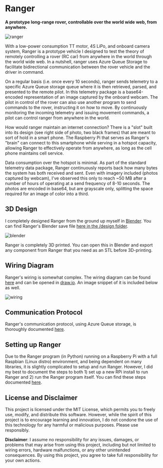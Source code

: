 # Ranger 
**A prototype long-range rover, controllable over the world wide web, from anywhere.**

![ranger](https://i.imgur.com/Hpy5jZg.jpeg)

With a low-power consumption TT motor, 4S LiPo, and onboard camera system, Ranger is a prototype vehicle I designed to test the theory of remotely controlling a rover (RC car) from anywhere in the world through the world wide web. In a nutshell, ranger uses Azure Queue Storage to facilitate bidirectional communication between the rover vehicle and the driver in command. 

On a regular basis (i.e. once every 10 seconds), ranger sends telemetry to a specific Azure Queue storage queue where it is then retrieved, parsed, and presented to the remote pilot. In this telemetry package is a base64-encoded representation of an image captured by the onboard webcam. The pilot in control of the rover can also use another program to send commands to the rover, instructing it on how to move. By continuously monitoring the incoming telemetry and issuing movement commands, a pilot can control ranger from anywhere in the world.

How would ranger maintain an internet connection? There is a "slot" built into its design (see right side of photo, two black frames) that are meant to sort of hold in a smart phone. The Raspberry Pi that serves as Ranger's "brain" can connect to this smartphone while serving in a hotspot capacity, allowing Ranger to effectively operate from anywhere, as long as the cell phone maintains cell service.

Data consumption over the hotspot is minimal. As part of the standard telemetry data package, Ranger continuously reports back how many bytes the system has both received and sent. Even with imagery included (photos captured by webcam), I've observed this only to reach ~50 MB after a number of hours of operating at a send frequency of 8-10 seconds. The photos are encoded in base64, but are grayscale only, splitting the space required for an image of color into a third.

## 3D Design
I completely designed Ranger from the ground up myself in [Blender](https://www.blender.org/). You can find Ranger's Blender save file [here in the /design folder](./design/ranger.blend). 

![blender](https://i.imgur.com/uh4KGfu.jpeg)

Ranger is completely 3D printed. You can open this in Blender and export any component from Ranger that you need as an STL before 3D-printing.

## Wiring Diagram
Ranger's wiring is somewhat complex. The wiring diagram can be found [here](./design/wiring.drawio) and can be opened in [draw.io](https://draw.io). An image snippet of it is included below as well.

![wiring](https://i.imgur.com/65Fs9lN.png)

## Communication Protocol
Ranger's communication protocol, using Azure Queue storage, is thoroughly documented [here](./docs/comms.md).

## Setting up Ranger
Due to the Ranger program (in Python) running on a Raspberry Pi with a full Raspbian (Linux distro) environment, and being dependent on many libraries, it is slightly complicated to setup and run Ranger. However, I did my best to document the steps to both 1) set up a new RPi install to run Ranger and 2) run the Ranger program itself. You can find these steps documented [here](./docs/setup.md).

## License and Disclaimer
This project is licensed under the MIT License, which permits you to freely use, modify, and distribute this software. However, while the spirit of this project is to encourage learning and innovation, I do not condone the use of this technology for any harmful or malicious purposes. Please use responsibly.

**Disclaimer**: I assume no responsibility for any issues, damages, or problems that may arise from using this project, including but not limited to wiring errors, hardware malfunctions, or any other unintended consequences. By using this project, you agree to take full responsibility for your own actions.